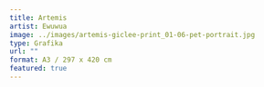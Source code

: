 ```yaml
---
title: Artemis
artist: Ewuwua
image: ../images/artemis-giclee-print_01-06-pet-portrait.jpg
type: Grafika
url: ""
format: A3 / 297 x 420 cm
featured: true
---
```

